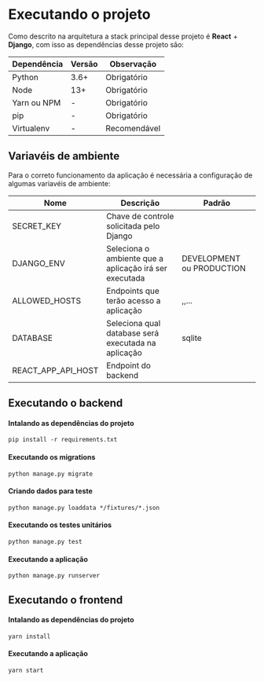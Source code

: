 # Executando o projeto

Como descrito na arquitetura a stack principal desse projeto é **React** + **Django**, com isso as dependências desse projeto são:



| Dependência | Versão | Observação |
| -------- | -------- | -------- |
| Python     | 3.6+     | Obrigatório     |
| Node     | 13+     | Obrigatório     |
| Yarn ou NPM     | -     | Obrigatório     |
| pip     | -     | Obrigatório     |
| Virtualenv     | -     | Recomendável     |

## Variavéis de ambiente
Para o correto funcionamento da aplicação é necessária a configuração de algumas variavéis de ambiente:



| Nome | Descrição | Padrão |
| -------- | -------- | -------- |
| SECRET_KEY     | Chave de controle solicitada pelo Django     | <string>     |
| DJANGO_ENV     | Seleciona o ambiente que a aplicação irá ser executada     | DEVELOPMENT ou PRODUCTION     |
| ALLOWED_HOSTS     | Endpoints que terão acesso a aplicação     | <endpoint1>,<endpoint2>,...     |
| DATABASE     | Seleciona qual database será executada na aplicação     | sqlite     |
| REACT_APP_API_HOST | Endpoint do backend | <endpoint>


## Executando o backend
#### Intalando as dependências do projeto

```shell=
pip install -r requirements.txt
```

#### Executando os migrations

```shell=
python manage.py migrate
```

#### Criando dados para teste
```shell=
python manage.py loaddata */fixtures/*.json
```

#### Executando os testes unitários
```shell=
python manage.py test
```

#### Executando a aplicação
```shell=
python manage.py runserver
```

## Executando o frontend
#### Intalando as dependências do projeto

```shell=
yarn install
```

#### Executando a aplicação
```shell=
yarn start
```
